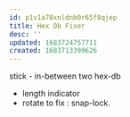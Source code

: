 ```yaml
---
id: p1v1a70xnldnb0r65f8qjep
title: Hex Db Fixer
desc: ''
updated: 1683724757711
created: 1683713399626
---
```


stick - in-between two hex-db
  - length indicator
  - rotate to fix : snap-lock.